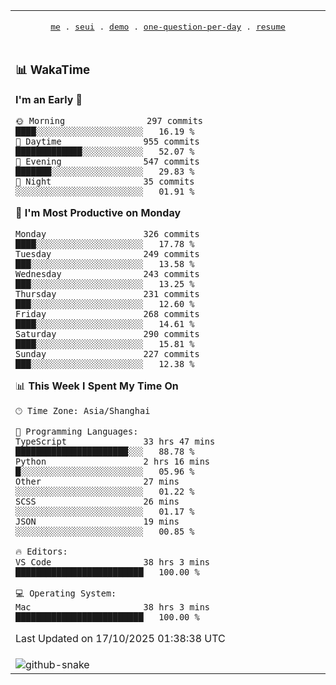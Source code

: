 
<div align="center">

<table>
<tr><td>
  <p align="center">
  <samp>
    <a href="https://github.com/seaeam/seaeam">me</a> .
    <a href="https://github.com/SeaMmMm/se-element">seui</a> .
    <a href="https://github.com/seaeam/project-demo">demo</a> .
    <a href="https://github.com/506-FETL/one-question-per-day">one-question-per-day</a> .
    <a href="https://github.com/506-FETL/resume">resume</a>
    
  </samp>
    </p>
</td></tr>

<tr><td>

### 📊 WakaTime

<!--START_SECTION:waka-->
**I'm an Early 🐤** 

```text
🌞 Morning                297 commits         ████░░░░░░░░░░░░░░░░░░░░░   16.19 % 
🌆 Daytime                955 commits         █████████████░░░░░░░░░░░░   52.07 % 
🌃 Evening                547 commits         ███████░░░░░░░░░░░░░░░░░░   29.83 % 
🌙 Night                  35 commits          ░░░░░░░░░░░░░░░░░░░░░░░░░   01.91 % 
```
📅 **I'm Most Productive on Monday** 

```text
Monday                   326 commits         ████░░░░░░░░░░░░░░░░░░░░░   17.78 % 
Tuesday                  249 commits         ███░░░░░░░░░░░░░░░░░░░░░░   13.58 % 
Wednesday                243 commits         ███░░░░░░░░░░░░░░░░░░░░░░   13.25 % 
Thursday                 231 commits         ███░░░░░░░░░░░░░░░░░░░░░░   12.60 % 
Friday                   268 commits         ████░░░░░░░░░░░░░░░░░░░░░   14.61 % 
Saturday                 290 commits         ████░░░░░░░░░░░░░░░░░░░░░   15.81 % 
Sunday                   227 commits         ███░░░░░░░░░░░░░░░░░░░░░░   12.38 % 
```


📊 **This Week I Spent My Time On** 

```text
🕑︎ Time Zone: Asia/Shanghai

💬 Programming Languages: 
TypeScript               33 hrs 47 mins      ██████████████████████░░░   88.78 % 
Python                   2 hrs 16 mins       █░░░░░░░░░░░░░░░░░░░░░░░░   05.96 % 
Other                    27 mins             ░░░░░░░░░░░░░░░░░░░░░░░░░   01.22 % 
SCSS                     26 mins             ░░░░░░░░░░░░░░░░░░░░░░░░░   01.17 % 
JSON                     19 mins             ░░░░░░░░░░░░░░░░░░░░░░░░░   00.85 % 

🔥 Editors: 
VS Code                  38 hrs 3 mins       █████████████████████████   100.00 % 

💻 Operating System: 
Mac                      38 hrs 3 mins       █████████████████████████   100.00 % 
```


 Last Updated on 17/10/2025 01:38:38 UTC
<!--END_SECTION:waka-->
</td></tr>

<tr><td>
  <img alt="github-snake" src="profile-snake-contrib/github-user-contribution.svg"/>
</td></tr>

</table>
